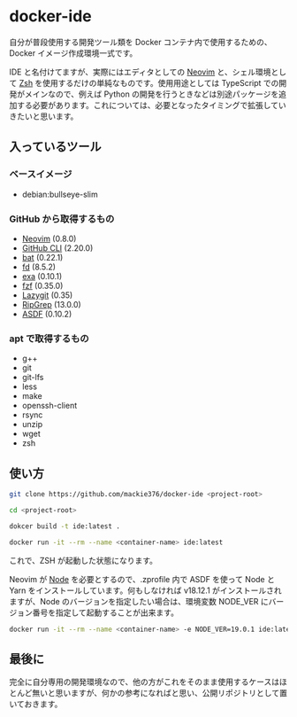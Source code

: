 # docker-ide

自分が普段使用する開発ツール類を Docker コンテナ内で使用するための、Docker イメージ作成環境一式です。

IDE と名付けてますが、実際にはエディタとしての [Neovim](https://github.com/neovim/neovim) と、シェル環境として [Zsh](https://www.zsh.org) を使用するだけの単純なものです。使用用途としては TypeScript での開発がメインなので、例えば Python の開発を行うときなどは別途パッケージを追加する必要があります。これについては、必要となったタイミングで拡張していきたいと思います。

## 入っているツール

### ベースイメージ

- debian:bullseye-slim

### GitHub から取得するもの

- [Neovim](https://github.com/neovim/neovim) (0.8.0)
- [GitHub CLI](https://cli.github.com) (2.20.0)
- [bat](https://github.com/sharkdp/bat) (0.22.1)
- [fd](https://github.com/sharkdp/fd) (8.5.2)
- [exa](https://github.com/ogham/exa) (0.10.1)
- [fzf](https://github.com/junegunn/fzf) (0.35.0)
- [Lazygit](https://github.com/jesseduffield/lazygit) (0.35)
- [RipGrep](https://github.com/BurntSushi/ripgrep) (13.0.0)
- [ASDF](https://github.com/asdf-vm/asdf) (0.10.2)

### apt で取得するもの

- g++
- git
- git-lfs
- less
- make
- openssh-client
- rsync
- unzip
- wget
- zsh

## 使い方

```sh
git clone https://github.com/mackie376/docker-ide <project-root>

cd <project-root>

dokcer build -t ide:latest .

docker run -it --rm --name <container-name> ide:latest
```

これで、ZSH が起動した状態になります。

Neovim が [Node](https://nodejs.org/en/) を必要とするので、.zprofile 内で ASDF を使って Node と Yarn をインストールしています。何もしなければ v18.12.1 がインストールされますが、Node のバージョンを指定したい場合は、環境変数 NODE_VER にバージョン番号を指定して起動することが出来ます。

```sh
docker run -it --rm --name <container-name> -e NODE_VER=19.0.1 ide:latest
```

## 最後に

完全に自分専用の開発環境なので、他の方がこれをそのまま使用するケースはほとんど無いと思いますが、何かの参考になればと思い、公開リポジトリとして置いておきます。
